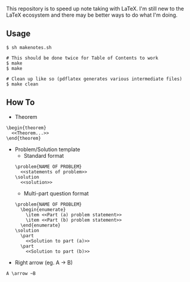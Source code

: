 This repository is to speed up note taking with LaTeX. I'm still new to the LaTeX ecosystem and there may be better ways to do what I'm doing.

## Usage
```
$ sh makenotes.sh

# This should be done twice for Table of Contents to work
$ make
$ make 

# Clean up like so (pdflatex generates various intermediate files)
$ make clean
```

## How To
- Theorem
```
\begin{theorem}
  <<Theorem...>>
\end{theorem}
```
- Problem/Solution template
  - Standard format
  ```
  \problem{NAME OF PROBLEM}
    <<statements of problem>>
  \solution
    <<solution>>
  ```
  - Multi-part question format
  ```
  \problem{NAME OF PROBLEM}
    \begin{enumerate}
      \item <<Part (a) problem statement>>
      \item <<Part (b) problem statement>>
    \end{enumerate}
  \solution
    \part
      <<Solution to part (a)>>
    \part
      <<Solution to part (b)>>
  ```
- Right arrow (eg. A -> B)
```
A \arrow ~B
```